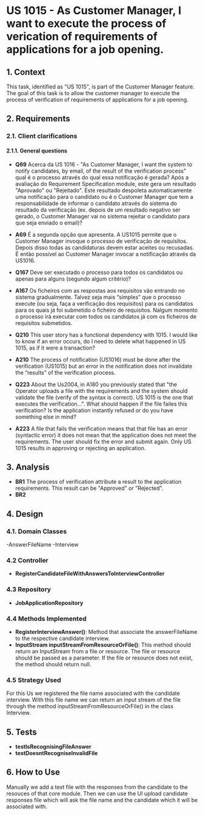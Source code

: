 # US 1015 - As Customer Manager, I want to execute the process of verication of requirements of applications for a job opening.

## 1. Context

This task, identified as "US 1015", is part of the Customer Manager feature. The goal of this task is to allow the customer manager to execute the process of verification of requirements of applications for a job opening.

## 2. Requirements

### 2.1. Client clarifications

#### 2.1.1. General questions

- **Q69** Acerca da US 1016 - "As Customer Manager, I want the system to notify candidates, by email, of the result of the verification process" qual é o processo através do qual essa notificação é gerada? Após a avaliação do Requirement Specification module, este gera um resultado "Aprovado" ou "Rejeitado". Este resultado despoleta automaticamente uma notificação para o candidato ou é o Customer Manager que tem a responsabilidade de informar o candidato através do sistema do resultado da verificação (ex. depois de um resultado negativo ser gerado, o Customer Manager vai no sistema rejeitar o candidato para que seja enviado o email)?
- **A69** É a segunda opção que apresenta. A US1015 permite que o Customer Manager invoque o processo de verificação de requisitos. Depois disso todas as candidaturas devem estar aceites ou recusadas. É então possível ao Customer Manager invocar a notificação através da US1016.

- **Q167** Deve ser executado o processo para todos os candidatos ou apenas para alguns (segundo algum critério)?
- **A167** Os ficheiros com as respostas aos requisitos vão entrando no sistema gradualmente. Talvez seja mais “simples” que o processo execute (ou seja, faça a verificação dos requisitos) para os candidatos para os quais já foi submetido o ficheiro de requisitos. Nalgum momento o processo irá executar com todos os candidatos já com os ficheiros de requisitos submetidos.

- **Q210** This user story has a functional dependency with 1015. I would like to know if an error occurs, do I need to delete what happened in US 1015, as if it were a transaction?
- **A210** The process of notification (US1016) must be done after the verification (US1015) but an error in the notification does not invalidate the “results” of the verification process.

- **Q223** About the Us2004, in A180 you previously stated that "the Operator uploads a file with the requirements and the system should validate the file (verify of the syntax is correct). US 1015 is the one that executes the verification...". What should happen if the file failes this verification? Is the application instantly refused or do you have something else in mind?
- **A223** A file that fails the verification means that that file has an error (syntactic error) it does not mean that the application does not meet the requirements. The user should fix the error and submit again. Only US 1015 results in approving or rejecting an application.

## 3. Analysis

- **BR1** The process of verification attribute a result to the application requirements. This result can be "Approved" or "Rejected". 
- **BR2** 

## 4. Design

### 4.1. Domain Classes

-AnswerFileName
-Interview

### 4.2 Controller

- **RegisterCandidateFileWithAnswersToInterviewController**

### 4.3 Repository

- **JobApplicationRepository**

### 4.4 Methods Implemented

- **RegisterInterviewAnswer()**: Method that associate the answerFileName to the respective candidate interview.
- **InputStream inputStreamFromResourceOrFile()**: This method should return an InputStream from a file or resource. The file or resource should be passed as a parameter. If the file or resource does not exist, the method should return null.


### 4.5 Strategy Used

For this Us we registered the file name associated with the candidate interview. With this file name we can return an input stream of the file through the method inputStreamFromResourceOrFile() in the class Interview.


## 5. Tests

- **testIsRecognisingFileAnswer**
- **testDoesntRecogniseInvalidFile**

## 6. How to Use

Manually we add a text file with the responses from the candidate to the resouces of that core module. Then we can use the UI upload candidate responses file which will ask the file name and the candidate which it will be associated with.  
